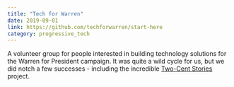 ```yaml
---
title: "Tech for Warren"
date: 2019-09-01
link: https://github.com/techforwarren/start-here 
category: progressive_tech
---
```


A volunteer group for people interested in building technology solutions for the Warren for President campaign. It was quite a wild cycle for us, but we did notch a few successes - including the incredible [Two-Cent Stories](https://github.com/techforwarren/two-cent-stories) project.
